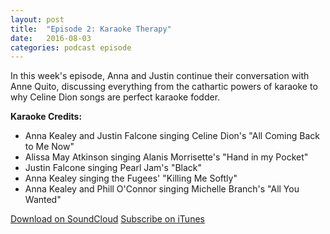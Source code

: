 ```yaml
---
layout: post
title:  "Episode 2: Karaoke Therapy"
date:   2016-08-03
categories: podcast episode
---
```


In this week's episode, Anna and Justin continue their conversation with Anne Quito, discussing everything from the cathartic powers of karaoke to why Celine Dion songs are perfect karaoke fodder.

**Karaoke Credits:**

- Anna Kealey and Justin Falcone singing Celine Dion's "All Coming Back to Me Now"
- Alissa May Atkinson singing Alanis Morrisette's "Hand in my Pocket"
- Justin Falcone singing Pearl Jam's "Black"
- Anna Kealey singing the Fugees' "Killing Me Softly"
- Anna Kealey and Phill O'Connor singing Michelle Branch's "All You Wanted"


[Download on SoundCloud](https://soundcloud.com/karaoke-theory/s1e2-karaoke-therapy)
[Subscribe on iTunes](https://itunes.apple.com/ie/podcast/karaoke-theory/id1137159144?mt=2)
